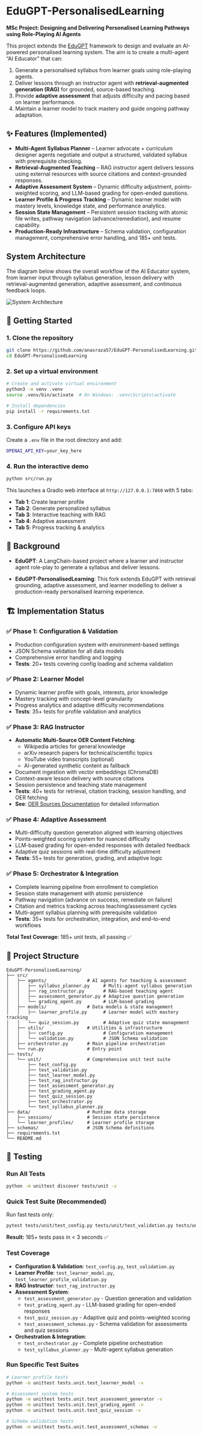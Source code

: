 # EduGPT-PersonalisedLearning  
**MSc Project: Designing and Delivering Personalised Learning Pathways using Role-Playing AI Agents**  

This project extends the [EduGPT](https://github.com/hqanhh/EduGPT) framework to design and evaluate an AI-powered personalised learning system. The aim is to create a multi-agent “AI Educator” that can:  
1. Generate a personalised syllabus from learner goals using role-playing agents.  
2. Deliver lessons through an instructor agent with **retrieval-augmented generation (RAG)** for grounded, source-based teaching.  
3. Provide **adaptive assessment** that adjusts difficulty and pacing based on learner performance.  
4. Maintain a learner model to track mastery and guide ongoing pathway adaptation.  



## ✨ Features (Implemented)
- **Multi-Agent Syllabus Planner** – Learner advocate + curriculum designer agents negotiate and output a structured, validated syllabus with prerequisite checking.
- **Retrieval-Augmented Teaching** – RAG instructor agent delivers lessons using external resources with source citations and context-grounded responses.
- **Adaptive Assessment System** – Dynamic difficulty adjustment, points-weighted scoring, and LLM-based grading for open-ended questions.
- **Learner Profile & Progress Tracking** – Dynamic learner model with mastery levels, knowledge state, and performance analytics.
- **Session State Management** – Persistent session tracking with atomic file writes, pathway navigation (advance/remediation), and resume capability.
- **Production-Ready Infrastructure** – Schema validation, configuration management, comprehensive error handling, and 185+ unit tests.  

## System Architecture
The diagram below shows the overall workflow of the AI Educator system, from learner input through syllabus generation, lesson delivery with retrieval-augmented generation, adaptive assessment, and continuous feedback loops.  

![System Architecture](./assets/ext_diagram.png)

## 🚀 Getting Started  

### 1. Clone the repository  
```bash
git clone https://github.com/anasraza57/EduGPT-PersonalisedLearning.git
cd EduGPT-PersonalisedLearning
```

### 2. Set up a virtual environment
```bash
# Create and activate virtual environment
python3 -m venv .venv
source .venv/bin/activate  # On Windows: .venv\Scripts\activate

# Install dependencies
pip install -r requirements.txt
```

### 3. Configure API keys
Create a `.env` file in the root directory and add:
```bash
OPENAI_API_KEY=your_key_here
```

### 4. Run the interactive demo
```bash
python src/run.py
```

This launches a Gradio web interface at `http://127.0.0.1:7860` with 5 tabs:
- **Tab 1**: Create learner profile
- **Tab 2**: Generate personalized syllabus
- **Tab 3**: Interactive teaching with RAG
- **Tab 4**: Adaptive assessment
- **Tab 5**: Progress tracking & analytics


## 📖 Background
- **EduGPT**: A LangChain-based project where a learner and instructor agent role-play to generate a syllabus and deliver lessons.

- **EduGPT-PersonalisedLearning**: This fork extends EduGPT with retrieval grounding, adaptive assessment, and learner modelling to deliver a production-ready personalised learning experience.

## 🏗️ Implementation Status

### ✅ Phase 1: Configuration & Validation
- Production configuration system with environment-based settings
- JSON Schema validation for all data models
- Comprehensive error handling and logging
- **Tests**: 20+ tests covering config loading and schema validation

### ✅ Phase 2: Learner Model
- Dynamic learner profile with goals, interests, prior knowledge
- Mastery tracking with concept-level granularity
- Progress analytics and adaptive difficulty recommendations
- **Tests**: 35+ tests for profile validation and analytics

### ✅ Phase 3: RAG Instructor
- **Automatic Multi-Source OER Content Fetching**:
  - Wikipedia articles for general knowledge
  - arXiv research papers for technical/scientific topics
  - YouTube video transcripts (optional)
  - AI-generated synthetic content as fallback
- Document ingestion with vector embeddings (ChromaDB)
- Context-aware lesson delivery with source citations
- Session persistence and teaching state management
- **Tests**: 40+ tests for retrieval, citation tracking, session handling, and OER fetching
- **See**: [OER Sources Documentation](docs/OER_SOURCES.md) for detailed information

### ✅ Phase 4: Adaptive Assessment
- Multi-difficulty question generation aligned with learning objectives
- Points-weighted scoring system for nuanced difficulty
- LLM-based grading for open-ended responses with detailed feedback
- Adaptive quiz sessions with real-time difficulty adjustment
- **Tests**: 55+ tests for generation, grading, and adaptive logic

### ✅ Phase 5: Orchestrator & Integration
- Complete learning pipeline from enrollment to completion
- Session state management with atomic persistence
- Pathway navigation (advance on success, remediate on failure)
- Citation and metrics tracking across teaching/assessment cycles
- Multi-agent syllabus planning with prerequisite validation
- **Tests**: 35+ tests for orchestration, integration, and end-to-end workflows

**Total Test Coverage**: 185+ unit tests, all passing ✅

## 📂 Project Structure

```
EduGPT-PersonalisedLearning/
├── src/
│   ├── agents/               # AI agents for teaching & assessment
│   │   ├── syllabus_planner.py     # Multi-agent syllabus generation
│   │   ├── rag_instructor.py       # RAG-based teaching agent
│   │   ├── assessment_generator.py # Adaptive question generation
│   │   └── grading_agent.py        # LLM-based grading
│   ├── models/               # Data models & state management
│   │   ├── learner_profile.py      # Learner model with mastery tracking
│   │   └── quiz_session.py         # Adaptive quiz state management
│   ├── utils/                # Utilities & infrastructure
│   │   ├── config.py               # Configuration management
│   │   └── validation.py           # JSON Schema validation
│   ├── orchestrator.py       # Main pipeline orchestration
│   └── run.py                # Entry point
├── tests/
│   └── unit/                 # Comprehensive unit test suite
│       ├── test_config.py
│       ├── test_validation.py
│       ├── test_learner_model.py
│       ├── test_rag_instructor.py
│       ├── test_assessment_generator.py
│       ├── test_grading_agent.py
│       ├── test_quiz_session.py
│       ├── test_orchestrator.py
│       └── test_syllabus_planner.py
├── data/                     # Runtime data storage
│   ├── sessions/             # Session state persistence
│   └── learner_profiles/     # Learner profile storage
├── schemas/                  # JSON Schema definitions
├── requirements.txt
└── README.md
```

## 🧪 Testing

### Run All Tests
```bash
python -m unittest discover tests/unit -v
```

### Quick Test Suite (Recommended)
Run fast tests only:
```bash
pytest tests/unit/test_config.py tests/unit/test_validation.py tests/unit/test_learner_profile_validation.py tests/unit/test_rag_instructor.py tests/unit/test_assessment_generator.py tests/unit/test_grading_agent.py tests/unit/test_quiz_session.py tests/unit/test_assessment_schemas.py tests/unit/test_orchestrator.py tests/unit/test_syllabus_planner.py --no-cov -q
```
**Result:** 185+ tests pass in < 3 seconds ✅

### Test Coverage
- **Configuration & Validation**: `test_config.py`, `test_validation.py`
- **Learner Profile**: `test_learner_model.py`, `test_learner_profile_validation.py`
- **RAG Instructor**: `test_rag_instructor.py`
- **Assessment System**:
  - `test_assessment_generator.py` - Question generation and validation
  - `test_grading_agent.py` - LLM-based grading for open-ended responses
  - `test_quiz_session.py` - Adaptive quiz and points-weighted scoring
  - `test_assessment_schemas.py` - Schema validation for assessments and quiz sessions
- **Orchestration & Integration**:
  - `test_orchestrator.py` - Complete pipeline orchestration
  - `test_syllabus_planner.py` - Multi-agent syllabus generation

### Run Specific Test Suites
```bash
# Learner profile tests
python -m unittest tests.unit.test_learner_model -v

# Assessment system tests
python -m unittest tests.unit.test_assessment_generator -v
python -m unittest tests.unit.test_grading_agent -v
python -m unittest tests.unit.test_quiz_session -v

# Schema validation tests
python -m unittest tests.unit.test_assessment_schemas -v
```
